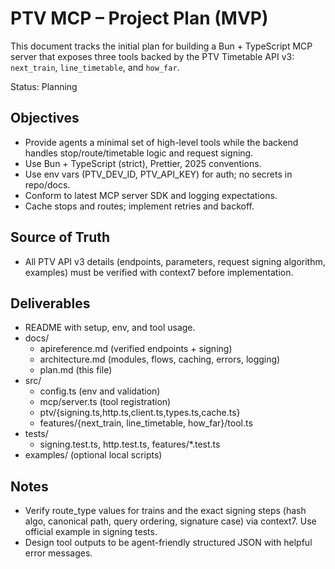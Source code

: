 # PTV MCP – Project Plan (MVP)

This document tracks the initial plan for building a Bun + TypeScript MCP server that exposes three tools backed by the PTV Timetable API v3: `next_train`, `line_timetable`, and `how_far`.

Status: Planning

## Objectives
- Provide agents a minimal set of high-level tools while the backend handles stop/route/timetable logic and request signing.
- Use Bun + TypeScript (strict), Prettier, 2025 conventions.
- Use env vars (PTV_DEV_ID, PTV_API_KEY) for auth; no secrets in repo/docs.
- Conform to latest MCP server SDK and logging expectations.
- Cache stops and routes; implement retries and backoff.

## Source of Truth
- All PTV API v3 details (endpoints, parameters, request signing algorithm, examples) must be verified with context7 before implementation.

## Deliverables
- README with setup, env, and tool usage.
- docs/
  - apireference.md (verified endpoints + signing)
  - architecture.md (modules, flows, caching, errors, logging)
  - plan.md (this file)
- src/
  - config.ts (env and validation)
  - mcp/server.ts (tool registration)
  - ptv/{signing.ts,http.ts,client.ts,types.ts,cache.ts}
  - features/{next_train, line_timetable, how_far}/tool.ts
- tests/
  - signing.test.ts, http.test.ts, features/*.test.ts
- examples/ (optional local scripts)

## Notes
- Verify route_type values for trains and the exact signing steps (hash algo, canonical path, query ordering, signature case) via context7. Use official example in signing tests.
- Design tool outputs to be agent-friendly structured JSON with helpful error messages.


